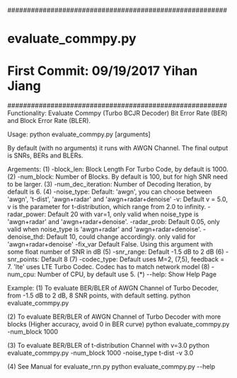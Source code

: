########################################################
# evaluate_commpy.py
# First Commit: 09/19/2017 Yihan Jiang
########################################################
Functionality: Evaluate Commpy (Turbo BCJR Decoder) Bit Error Rate (BER) and Block Error Rate (BLER).

Usage: python evaluate_commpy.py [arguments]

By default (with no arguments) it runs with AWGN Channel. The final output is SNRs, BERs and BLERs.

Argements:
(1) -block_len:          Block Length For Turbo Code, by default is 1000.
(2) -num_block:          Number of Blocks. By default is 100, but for high SNR need to be larger.
(3) -num_dec_iteration:  Number of Decoding Iteration, by default is 6.
(4) -noise_type:         Default: 'awgn', you can choose between 'awgn', 't-dist', 'awgn+radar' and 'awgn+radar+denoise'
             -v:         Default v = 5.0, v is the parameter for t-distribution, which range from 2.0 to infinity.
    -radar_power:        Default 20 with var=1, only valid when noise_type is 'awgn+radar' and 'awgn+radar+denoise'.
    -radar_prob:         Default 0.05, only valid when noise_type is 'awgn+radar' and 'awgn+radar+denoise'.
    -denoise_thd:        Default 10, could change accordingly. only valid for 'awgn+radar+denoise'
    -fix_var             Default False. Using this argument with some float number of SNR in dB
(5) -snr_range:          Default -1.5 dB to 2 dB
(6) -snr_points:         Default 8
(7) -codec_type:         Default uses M=2, (7,5), feedback = 7. 'lte' uses LTE Turbo Codec. Codec has to match network model
(8) -num_cpu:            Number of CPU, by default use 5.
(*) --help:              Show Help Page

Example:
(1) To evaluate BER/BLER of AWGN Channel of Turbo Decoder, from -1.5 dB to 2 dB, 8 SNR points, with default setting.
python evaluate_commpy.py 

(2) To evaluate BER/BLER of AWGN Channel of Turbo Decoder with more blocks (Higher accuracy, avoid 0 in BER curve)
python evaluate_commpy.py -num_block 1000

(3) To evaluate BER/BLER of t-distribution Channel with v=3.0
python evaluate_commpy.py -num_block 1000 -noise_type t-dist -v 3.0 

(4) See Manual for evaluate_rnn.py
python evaluate_commpy.py --help


